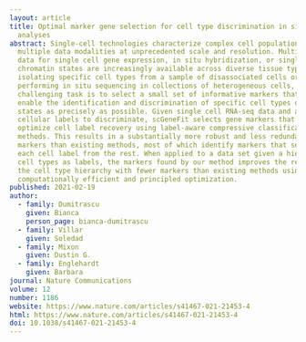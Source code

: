```yaml
---
layout: article
title: Optimal marker gene selection for cell type discrimination in single cell
  analyses
abstract: Single-cell technologies characterize complex cell populations across
  multiple data modalities at unprecedented scale and resolution. Multi-omic
  data for single cell gene expression, in situ hybridization, or single cell
  chromatin states are increasingly available across diverse tissue types. When
  isolating specific cell types from a sample of disassociated cells or
  performing in situ sequencing in collections of heterogeneous cells, one
  challenging task is to select a small set of informative markers that robustly
  enable the identification and discrimination of specific cell types or cell
  states as precisely as possible. Given single cell RNA-seq data and a set of
  cellular labels to discriminate, scGeneFit selects gene markers that jointly
  optimize cell label recovery using label-aware compressive classification
  methods. This results in a substantially more robust and less redundant set of
  markers than existing methods, most of which identify markers that separate
  each cell label from the rest. When applied to a data set given a hierarchy of
  cell types as labels, the markers found by our method improves the recovery of
  the cell type hierarchy with fewer markers than existing methods using a
  computationally efficient and principled optimization.
published: 2021-02-19
author:
  - family: Dumitrascu
    given: Bianca
    person_page: bianca-dumitrascu
  - family: Villar
    given: Soledad
  - family: Mixon
    given: Dustin G.
  - family: Englehardt
    given: Barbara
journal: Nature Communications
volume: 12
number: 1186
website: https://www.nature.com/articles/s41467-021-21453-4
html: https://www.nature.com/articles/s41467-021-21453-4
doi: 10.1038/s41467-021-21453-4
---
```

